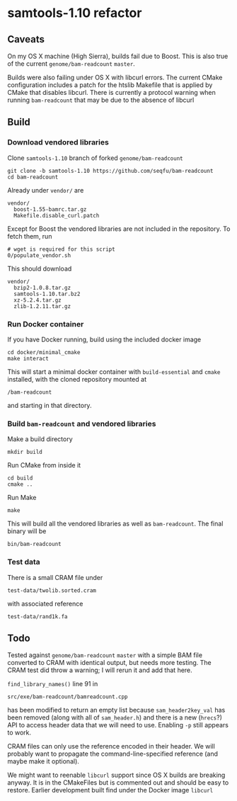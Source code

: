 samtools-1.10 refactor
======================


Caveats
-------

On my OS X machine (High Sierra), builds fail due to Boost. This is also
true of the current `genome/bam-readcount` `master`.

Builds were also failing under OS X with libcurl errors. The current
CMake configuration includes a patch for the htslib Makefile that is
applied by CMake that disables libcurl. There is currently a protocol 
warning when running `bam-readcount` that may be due to the absence of
libcurl


Build
-----


### Download vendored libraries

Clone `samtools-1.10` branch of forked `genome/bam-readcount`

    git clone -b samtools-1.10 https://github.com/seqfu/bam-readcount
    cd bam-readcount

Already under `vendor/` are
  
    vendor/
      boost-1.55-bamrc.tar.gz
      Makefile.disable_curl.patch

Except for Boost the vendored libraries are not included in the
repository. To fetch them, run 

    # wget is required for this script
    0/populate_vendor.sh

This should download

    vendor/
      bzip2-1.0.8.tar.gz
      samtools-1.10.tar.bz2
      xz-5.2.4.tar.gz
      zlib-1.2.11.tar.gz


### Run Docker container

If you have Docker running, build using the included docker image

    cd docker/minimal_cmake
    make interact

This will start a minimal docker container with `build-essential` and
`cmake` installed, with the cloned repository mounted at 

    /bam-readcount

and starting in that directory. 


### Build `bam-readcount` and vendored libraries

Make a build directory

    mkdir build

Run CMake from inside it

    cd build
    cmake ..

Run Make

    make 

This will build all the vendored libraries as well as `bam-readcount`.
The final binary will be

    bin/bam-readcount


### Test data

There is a small CRAM file under

    test-data/twolib.sorted.cram  

with associated reference

    test-data/rand1k.fa


Todo
----

Tested against `genome/bam-readcount` `master` with a simple BAM file 
converted to CRAM with identical output, but needs more testing. The
CRAM test did throw a warning; I will rerun it and add that here.

`find_library_names()` line 91 in 

    src/exe/bam-readcount/bamreadcount.cpp

has been modified to return an empty list because `sam_header2key_val`
has been removed (along with all of `sam_header.h`) and there is a new
(`hrecs`?) API to access header data that we will need to use. Enabling
`-p` still appears to work.

CRAM files can only use the reference encoded in their header. We will 
probably want to propagate the command-line-specified reference (and maybe 
make it optional).

We might want to reenable `libcurl` support since OS X builds are
breaking anyway. It is in the CMakeFiles but is commented out and should
be easy to restore. Earlier development built find under the Docker
image `libcurl`



